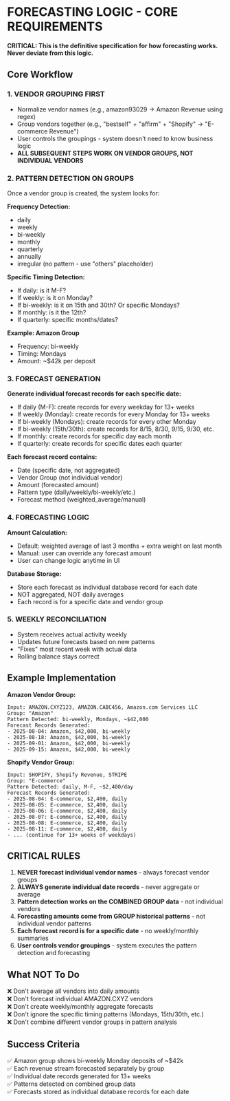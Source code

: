 # FORECASTING LOGIC - CORE REQUIREMENTS

**CRITICAL: This is the definitive specification for how forecasting works. Never deviate from this logic.**

## Core Workflow

### 1. VENDOR GROUPING FIRST
- Normalize vendor names (e.g., amazon93029 → Amazon Revenue using regex)
- Group vendors together (e.g., "bestself" + "affirm" + "Shopify" → "E-commerce Revenue")
- User controls the groupings - system doesn't need to know business logic
- **ALL SUBSEQUENT STEPS WORK ON VENDOR GROUPS, NOT INDIVIDUAL VENDORS**

### 2. PATTERN DETECTION ON GROUPS
Once a vendor group is created, the system looks for:

**Frequency Detection:**
- daily
- weekly  
- bi-weekly
- monthly
- quarterly
- annually
- irregular (no pattern - use "others" placeholder)

**Specific Timing Detection:**
- If daily: is it M-F?
- If weekly: is it on Monday?
- If bi-weekly: is it on 15th and 30th? Or specific Mondays?
- If monthly: is it the 12th?
- If quarterly: specific months/dates?

**Example: Amazon Group**
- Frequency: bi-weekly
- Timing: Mondays
- Amount: ~$42k per deposit

### 3. FORECAST GENERATION
**Generate individual forecast records for each specific date:**

- If daily (M-F): create records for every weekday for 13+ weeks
- If weekly (Monday): create records for every Monday for 13+ weeks  
- If bi-weekly (Mondays): create records for every other Monday
- If bi-weekly (15th/30th): create records for 8/15, 8/30, 9/15, 9/30, etc.
- If monthly: create records for specific day each month
- If quarterly: create records for specific dates each quarter

**Each forecast record contains:**
- Date (specific date, not aggregated)
- Vendor Group (not individual vendor)
- Amount (forecasted amount)
- Pattern type (daily/weekly/bi-weekly/etc.)
- Forecast method (weighted_average/manual)

### 4. FORECASTING LOGIC
**Amount Calculation:**
- Default: weighted average of last 3 months + extra weight on last month
- Manual: user can override any forecast amount
- User can change logic anytime in UI

**Database Storage:**
- Store each forecast as individual database record for each date
- NOT aggregated, NOT daily averages
- Each record is for a specific date and vendor group

### 5. WEEKLY RECONCILIATION
- System receives actual activity weekly
- Updates future forecasts based on new patterns
- "Fixes" most recent week with actual data
- Rolling balance stays correct

## Example Implementation

**Amazon Vendor Group:**
```
Input: AMAZON.CXYZ123, AMAZON.CABC456, Amazon.com Services LLC
Group: "Amazon"
Pattern Detected: bi-weekly, Mondays, ~$42,000
Forecast Records Generated:
- 2025-08-04: Amazon, $42,000, bi-weekly
- 2025-08-18: Amazon, $42,000, bi-weekly  
- 2025-09-01: Amazon, $42,000, bi-weekly
- 2025-09-15: Amazon, $42,000, bi-weekly
```

**Shopify Vendor Group:**
```
Input: SHOPIFY, Shopify Revenue, STRIPE
Group: "E-commerce"
Pattern Detected: daily, M-F, ~$2,400/day
Forecast Records Generated:
- 2025-08-04: E-commerce, $2,400, daily
- 2025-08-05: E-commerce, $2,400, daily
- 2025-08-06: E-commerce, $2,400, daily
- 2025-08-07: E-commerce, $2,400, daily
- 2025-08-08: E-commerce, $2,400, daily
- 2025-08-11: E-commerce, $2,400, daily
- ... (continue for 13+ weeks of weekdays)
```

## CRITICAL RULES

1. **NEVER forecast individual vendor names** - always forecast vendor groups
2. **ALWAYS generate individual date records** - never aggregate or average
3. **Pattern detection works on the COMBINED GROUP data** - not individual vendors
4. **Forecasting amounts come from GROUP historical patterns** - not individual vendor patterns
5. **Each forecast record is for a specific date** - no weekly/monthly summaries
6. **User controls vendor groupings** - system executes the pattern detection and forecasting

## What NOT To Do

❌ Don't average all vendors into daily amounts  
❌ Don't forecast individual AMAZON.CXYZ vendors  
❌ Don't create weekly/monthly aggregate forecasts  
❌ Don't ignore the specific timing patterns (Mondays, 15th/30th, etc.)  
❌ Don't combine different vendor groups in pattern analysis  

## Success Criteria

✅ Amazon group shows bi-weekly Monday deposits of ~$42k  
✅ Each revenue stream forecasted separately by group  
✅ Individual date records generated for 13+ weeks  
✅ Patterns detected on combined group data  
✅ Forecasts stored as individual database records for each date
